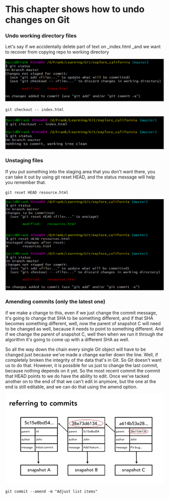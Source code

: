 # This chapter shows how to undo changes on Git

### Undo working directory files

Let's say if we accidentally delete part of text on \_index.html \_and we want to recover from copying repo to working directory

![](/assets/2)

`git checkout -- index.html`

![](/assets/1)

### Unstaging files

If you put something into the staging area that you don't want there, you can take it out by using git reset HEAD, and the status message will help you remember that.

`git reset HEAD resource.html`

![](/assets/3)

### Amending commits \(only the latest one\)

if we make a change to this, even if we just change the commit message, it's going to change that SHA to be something different, and if that SHA becomes something different, well, now the parent of snapshot C will need to be changed as well, because it needs to point to something different. And if we change the parent of snapshot C, well then when we run it through the algorithm it's going to come up with a different SHA as well.

So all the way down the chain every single Git object will have to be changed just because we've made a change earlier down the line. Well, if completely broken the integrity of the data that's in Git. So Git doesn't want us to do that. However, it is possible for us just to change the last commit, because nothing depends on it yet. So the most recent commit the commit that HEAD points to we do have the ability to edit. Once we've tacked another on to the end of that we can't edit in anymore, but the one at the end is still editable, and we can do that using the amend option.

![](/assets/4)

`git commit --amend -m "Adjust list items"`

